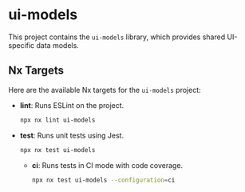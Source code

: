 # ui-models

This project contains the `ui-models` library, which provides shared UI-specific data models.

## Nx Targets

Here are the available Nx targets for the `ui-models` project:

-   **lint**: Runs ESLint on the project.
    ```bash
    npx nx lint ui-models
    ```
-   **test**: Runs unit tests using Jest.
    ```bash
    npx nx test ui-models
    ```
    -   **ci**: Runs tests in CI mode with code coverage.
        ```bash
        npx nx test ui-models --configuration=ci
        ```